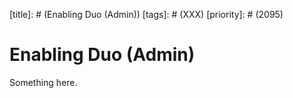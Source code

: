 [title]: # (Enabling Duo (Admin))
[tags]: # (XXX)
[priority]: # (2095)
# Enabling Duo (Admin)
Something here.
